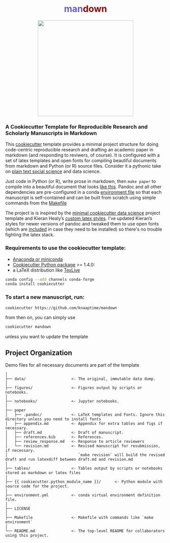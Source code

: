<h1 style='text-align:center'><span style="color:SlateBlue">man<span style="color:DarkRed">down</style> </h1>

<p align="center">
<img height=300 src='https://user-images.githubusercontent.com/4213368/73036198-a3a9f200-3dff-11ea-8fb9-3ec91c9939b3.png'>
</p>

### A Cookiecutter Template for Reproducible Research and Scholarly Manuscripts in Markdown


This [cookiecutter](https://github.com/cookiecutter/cookiecutter) template provides a minimal project structure for doing code-centric reproducible research and drafting an academic paper in markdown (and responding to reviwers, of course). It is configured with a set of latex templates and open fonts for compiling beautiful documents from markdown and Python (or R) source files. Consider it a pythonic take on [plain text social science](http://plain-text.co/) and data science.

Just code in Python (or R), write prose in markdown, then `make paper` to compile into a beautiful document that looks [like this](https://knaaptime.com/papers/pdfs/gentrification_markov.pdf?pdf=machine). Pandoc and all other dependencies are pre-configured in a conda [environment file](https://github.com/knaaptime/mandown/blob/master/%7B%7B%20cookiecutter.repo_name%20%7D%7D/environment.yml) so that each manuscript is self-contained and can be built from scratch using simple commands from the [Makefile](https://github.com/knaaptime/mandown/blob/master/%7B%7B%20cookiecutter.repo_name%20%7D%7D/Makefile)

The project is is inspired by the
[minimal cookiecutter data science](https://github.com/hgrif/cookiecutter-ds-python) project template
and Kieran Healy’s [custom latex styles](https://github.com/kjhealy/latex-custom-kjh). I've
updated Kieran’s styles for newer versions of pandoc and tweaked them to use open fonts (which are [included](https://github.com/knaaptime/cookiecutter-academic-python/tree/master/%7B%7B%20cookiecutter.repo_name%20%7D%7D/paper/.pandoc/fonts)
in case they need to be installed) so there's no trouble fighting the latex stack. 

### Requirements to use the cookiecutter template:

 - [Anaconda or miniconda](https://www.anaconda.com/distribution/)
 - [Cookiecutter Python package](http://cookiecutter.readthedocs.org/en/latest/installation.html) >= 1.4.0:
- a LaTeX distribution like [TexLive](https://www.tug.org/texlive/)

``` bash
conda config --add channels conda-forge
conda install cookiecutter
```

### To start a new manuscript, run:

```bash
cookiecutter https://github.com/knaaptime/mandown
```

from then on, you can simply use

```bash
cookiecutter mandown
```

unless you want to update the template

## Project Organization

Demo files for all necessary documents are part of the template

    │
    ├── data/                    <- The original, immutable data dump. 
    │
    ├── figures/                 <- Figures output by scripts or notebooks.
    │
    ├── notebooks/               <- Jupyter notebooks.
    │
    ├── paper
    │   ├── .pandoc/             <- LaTeX templates and Fonts. Ignore this directory unless you need to install fonts
    │   ├── appendix.md          <- Appendix for extra tables and figs if necessary.
    │   ├── draft.md             <- Draft of manuscript.
    │   ├── references.bib       <- References.
    │   ├── review_response.md   <- Response to article reviewers
    │   └── revision.md          <- Revised manuscript for resubmission, if necessary.
    │                               `make revision` will build the revised draft and run latexdiff between draft.md and revision.md
    │
    ├── tables/                  <- Tables output by scripts or notebooks stored as markdown or latex files
    │
    ├── {{ cookiecutter.python_module_name }}/      <- Python module with source code for the project.
    │
    ├── environment.yml          <- conda virtual environment definition file.
    │
    ├── LICENSE
    │
    ├── Makefile                 <- Makefile with commands like `make environment`
    │
    └── README.md                <- The top-level README for collaborators using this project.
